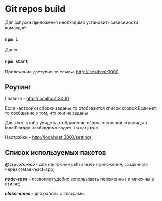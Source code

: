 # Git repos build

Для запуска приложения необходимо установить зависимости командой: 
### `npm i`

Далее 
### `npm start`

Приложение доступно по ссылке [http://localhost:3000](http://localhost:3000).

## Роутинг
Главная - [http://localhost:3000](http://localhost:3000)

Если настройки сборки заданы, то отобразится список сборок
Если нет, то сообщение о том, что они не заданы

Для того, чтобы увидеть отображение обоих состояний страницы в localStorage необходимо задать `isEmpty` true

Настройки - [http://localhost:3000/settings](http://localhost:3000/settings)

## Список используемых пакетов

___@craco/craco___ -  для настройки path aliases приложения, созданного через cretae-react-app;


___node-sass___ - позволяет удобно использовать переменные и миксины в стилях;


___classnames___ - для работы с классами.

